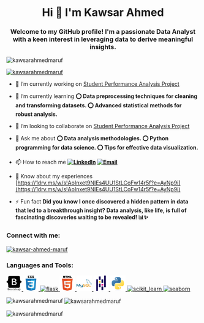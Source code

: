 <h1 align="center">Hi 👋 I'm Kawsar Ahmed</h1>
<h3 align="center">Welcome to my GitHub profile! I'm a passionate Data Analyst with a keen interest in leveraging data to derive meaningful insights.</h3>

<p align="left"> <img src="https://komarev.com/ghpvc/?username=kawsarahmedmaruf&label=Profile%20views&color=0e75b6&style=flat" alt="kawsarahmedmaruf" /> </p>

<p align="left"> <a href="https://github.com/ryo-ma/github-profile-trophy"><img src="https://github-profile-trophy.vercel.app/?username=kawsarahmedmaruf" alt="kawsarahmedmaruf" /></a> </p>

- 🔭 I’m currently working on [Student Performance Analysis Project](https://github.com/KawsarAhmedMaruf/Student-Performance-Analysis-Project)

- 🌱 I’m currently learning **⭕ Data preprocessing techniques for cleaning and transforming datasets. ⭕ Advanced statistical methods for robust analysis.**

- 👯 I’m looking to collaborate on [Student Performance Analysis Project](https://github.com/KawsarAhmedMaruf/Student-Performance-Analysis-Project)

- 💬 Ask me about **⭕ Data analysis methodologies. ⭕ Python programming for data science. ⭕ Tips for effective data visualization.**

- 📫 How to reach me **[![LinkedIn](https://img.shields.io/badge/LinkedIn-Connect-blue?style=for-the-badge&logo=linkedin)](https://www.linkedin.com/in/kawsar-ahmed-maruf-4a3019298/) [![Email](https://img.shields.io/badge/Email-Contact-red?style=for-the-badge&logo=gmail)](mailto:kawsarahmedmaruf10@gmail.com)**

- 📄 Know about my experiences [https://1drv.ms/w/s!AoInxet9NIEs4UU1StLCoFw14r5f?e=AyNp9i](https://1drv.ms/w/s!AoInxet9NIEs4UU1StLCoFw14r5f?e=AyNp9i)

- ⚡ Fun fact **Did you know I once discovered a hidden pattern in data that led to a breakthrough insight? Data analysis, like life, is full of fascinating discoveries waiting to be revealed! 📊✨**

<h3 align="left">Connect with me:</h3>
<p align="left">
<a href="https://linkedin.com/in/kawsar-ahmed-maruf" target="blank"><img align="center" src="https://raw.githubusercontent.com/rahuldkjain/github-profile-readme-generator/master/src/images/icons/Social/linked-in-alt.svg" alt="kawsar-ahmed-maruf" height="30" width="40" /></a>
</p>

<h3 align="left">Languages and Tools:</h3>
<p align="left"> <a href="https://getbootstrap.com" target="_blank" rel="noreferrer"> <img src="https://raw.githubusercontent.com/devicons/devicon/master/icons/bootstrap/bootstrap-plain-wordmark.svg" alt="bootstrap" width="40" height="40"/> </a> <a href="https://www.w3schools.com/css/" target="_blank" rel="noreferrer"> <img src="https://raw.githubusercontent.com/devicons/devicon/master/icons/css3/css3-original-wordmark.svg" alt="css3" width="40" height="40"/> </a> <a href="https://flask.palletsprojects.com/" target="_blank" rel="noreferrer"> <img src="https://www.vectorlogo.zone/logos/pocoo_flask/pocoo_flask-icon.svg" alt="flask" width="40" height="40"/> </a> <a href="https://www.w3.org/html/" target="_blank" rel="noreferrer"> <img src="https://raw.githubusercontent.com/devicons/devicon/master/icons/html5/html5-original-wordmark.svg" alt="html5" width="40" height="40"/> </a> <a href="https://www.mysql.com/" target="_blank" rel="noreferrer"> <img src="https://raw.githubusercontent.com/devicons/devicon/master/icons/mysql/mysql-original-wordmark.svg" alt="mysql" width="40" height="40"/> </a> <a href="https://pandas.pydata.org/" target="_blank" rel="noreferrer"> <img src="https://raw.githubusercontent.com/devicons/devicon/2ae2a900d2f041da66e950e4d48052658d850630/icons/pandas/pandas-original.svg" alt="pandas" width="40" height="40"/> </a> <a href="https://www.python.org" target="_blank" rel="noreferrer"> <img src="https://raw.githubusercontent.com/devicons/devicon/master/icons/python/python-original.svg" alt="python" width="40" height="40"/> </a> <a href="https://scikit-learn.org/" target="_blank" rel="noreferrer"> <img src="https://upload.wikimedia.org/wikipedia/commons/0/05/Scikit_learn_logo_small.svg" alt="scikit_learn" width="40" height="40"/> </a> <a href="https://seaborn.pydata.org/" target="_blank" rel="noreferrer"> <img src="https://seaborn.pydata.org/_images/logo-mark-lightbg.svg" alt="seaborn" width="40" height="40"/> </a> </p>

<p><img align="left" src="https://github-readme-stats.vercel.app/api/top-langs?username=kawsarahmedmaruf&show_icons=true&locale=en&layout=compact" alt="kawsarahmedmaruf" /></p>

<p>&nbsp;<img align="center" src="https://github-readme-stats.vercel.app/api?username=kawsarahmedmaruf&show_icons=true&locale=en" alt="kawsarahmedmaruf" /></p>

<p><img align="center" src="https://github-readme-streak-stats.herokuapp.com/?user=kawsarahmedmaruf&" alt="kawsarahmedmaruf" /></p>
